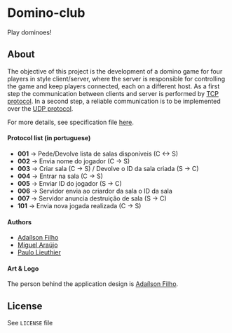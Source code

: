 # Domino-club

Play dominoes!

## About
The objective of this project is the development of a domino game for four players in style client/server, where the server is responsible for controlling the game and keep players connected, each on a different host. As a first step the communication between clients and server is performed by [TCP protocol]. In a second step, a reliable communication is to be implemented over the [UDP protocol].

For more details, see specification file [here].

#### Protocol list (in portuguese)
* **001** -> Pede/Devolve lista de salas disponíveis (C <-> S)
* **002** -> Envia nome do jogador (C -> S)
* **003** -> Criar sala (C -> S) / Devolve o ID da sala criada (S -> C)
* **004** -> Entrar na sala (C -> S)
* **005** -> Enviar ID do jogador (S -> C)
* **006** -> Servidor envia ao criardor da sala o ID da sala
* **007** -> Servidor anuncia destruição de sala (S -> C)
* **101** -> Envia nova jogada realizada (C -> S)

#### Authors
* [Adaílson Filho]
* [Miguel Araújo]
* [Paulo Lieuthier]

#### Art & Logo
The person behind the application design is [Adaílson Filho].

## License

See ```LICENSE``` file

[Adaílson Filho]: https://github.com/adailsonfilho
[Miguel Araújo]: https://github.com/miguelarauj1o
[Paulo Lieuthier]: https://github.com/paulolieuthier
[CIn/UFPE]: http://www2.cin.ufpe.br/site/index.php
[José Suruagy]: http://cin.ufpe.br/~suruagy/
[here]: https://github.com/miguelarauj1o/domino-club/tree/master/resources/specification.pdf
[TCP protocol]: https://en.wikipedia.org/wiki/Transmission_Control_Protocol
[UDP protocol]: https://en.wikipedia.org/wiki/User_Datagram_Protocol
